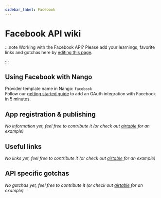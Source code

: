 ```yaml
---
sidebar_label: Facebook
---
```

# Facebook API wiki

:::note Working with the Facebook API?
Please add your learnings, favorite links and gotchas here by [editing this page](https://github.com/nangohq/nango/tree/main/docs/docs/providers/facebook.md).  

:::

## Using Facebook with Nango
Provider template name in Nango: `facebook`  
Follow our [getting started guide](../reference/guide.md) to add an OAuth integration with Facebook in 5 minutes.

## App registration & publishing
*No information yet, feel free to contribute it (or check out [airtable](airtable.md) for an example)*


## Useful links
*No links yet, feel free to contribute it (or check out [airtable](airtable.md) for an example)*

## API specific gotchas
*No gotchas yet, feel free to contribute it (or check out [airtable](airtable.md) for an example)*
